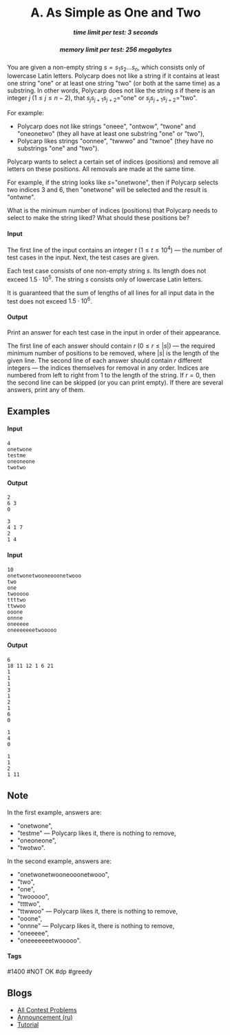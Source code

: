 <h1 style='text-align: center;'> A. As Simple as One and Two</h1>

<h5 style='text-align: center;'>time limit per test: 3 seconds</h5>
<h5 style='text-align: center;'>memory limit per test: 256 megabytes</h5>

You are given a non-empty string $s=s_1s_2\dots s_n$, which consists only of lowercase Latin letters. Polycarp does not like a string if it contains at least one string "one" or at least one string "two" (or both at the same time) as a substring. In other words, Polycarp does not like the string $s$ if there is an integer $j$ ($1 \le j \le n-2$), that $s_{j}s_{j+1}s_{j+2}=$"one" or $s_{j}s_{j+1}s_{j+2}=$"two".

For example:

* Polycarp does not like strings "oneee", "ontwow", "twone" and "oneonetwo" (they all have at least one substring "one" or "two"),
* Polycarp likes strings "oonnee", "twwwo" and "twnoe" (they have no substrings "one" and "two").

Polycarp wants to select a certain set of indices (positions) and remove all letters on these positions. All removals are made at the same time.

For example, if the string looks like $s=$"onetwone", then if Polycarp selects two indices $3$ and $6$, then "onetwone" will be selected and the result is "ontwne".

What is the minimum number of indices (positions) that Polycarp needs to select to make the string liked? What should these positions be?

#### Input

The first line of the input contains an integer $t$ ($1 \le t \le 10^4$) — the number of test cases in the input. Next, the test cases are given.

Each test case consists of one non-empty string $s$. Its length does not exceed $1.5\cdot10^5$. The string $s$ consists only of lowercase Latin letters.

It is guaranteed that the sum of lengths of all lines for all input data in the test does not exceed $1.5\cdot10^6$.

#### Output

Print an answer for each test case in the input in order of their appearance.

The first line of each answer should contain $r$ ($0 \le r \le |s|$) — the required minimum number of positions to be removed, where $|s|$ is the length of the given line. The second line of each answer should contain $r$ different integers — the indices themselves for removal in any order. Indices are numbered from left to right from $1$ to the length of the string. If $r=0$, then the second line can be skipped (or you can print empty). If there are several answers, print any of them.

## Examples

#### Input


```text
4
onetwone
testme
oneoneone
twotwo
```
#### Output


```text
2
6 3
0

3
4 1 7 
2
1 4
```
#### Input


```text
10
onetwonetwooneooonetwooo
two
one
twooooo
ttttwo
ttwwoo
ooone
onnne
oneeeee
oneeeeeeetwooooo
```
#### Output


```text
6
18 11 12 1 6 21 
1
1 
1
3 
1
2 
1
6 
0

1
4 
0

1
1 
2
1 11 
```
## Note

In the first example, answers are:

* "onetwone",
* "testme" — Polycarp likes it, there is nothing to remove,
* "oneoneone",
* "twotwo".

In the second example, answers are: 

* "onetwonetwooneooonetwooo",
* "two",
* "one",
* "twooooo",
* "ttttwo",
* "ttwwoo" — Polycarp likes it, there is nothing to remove,
* "ooone",
* "onnne" — Polycarp likes it, there is nothing to remove,
* "oneeeee",
* "oneeeeeeetwooooo".


#### Tags 

#1400 #NOT OK #dp #greedy 

## Blogs
- [All Contest Problems](../Codeforces_Round_606_(Div._1,_based_on_Technocup_2020_Elimination_Round_4).md)
- [Announcement (ru)](../blogs/Announcement_(ru).md)
- [Tutorial](../blogs/Tutorial.md)
